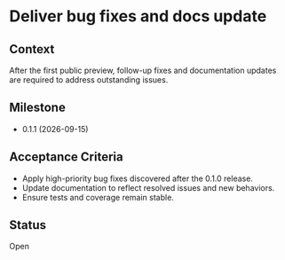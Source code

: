 # Deliver bug fixes and docs update

## Context
After the first public preview, follow-up fixes and documentation updates
are required to address outstanding issues.

## Milestone

- 0.1.1 (2026-09-15)

## Acceptance Criteria
- Apply high-priority bug fixes discovered after the 0.1.0 release.
- Update documentation to reflect resolved issues and new behaviors.
- Ensure tests and coverage remain stable.

## Status
Open
